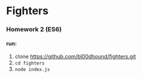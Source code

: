 # Fighters

### Homework 2 (ES6)

#### run:
 1. clone https://github.com/bl00dhound/fighters.git
 2. `cd fighters`
 3. `node index.js`